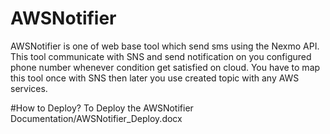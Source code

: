 # AWSNotifier
AWSNotifier is one of web base tool which send sms using the Nexmo API. This tool communicate with SNS and send notification on you configured phone number whenever condition get satisfied on cloud. You have to map this tool once with SNS then later you use created topic with any AWS services.

#How to Deploy?
To Deploy the AWSNotifier Documentation/AWSNotifier_Deploy.docx